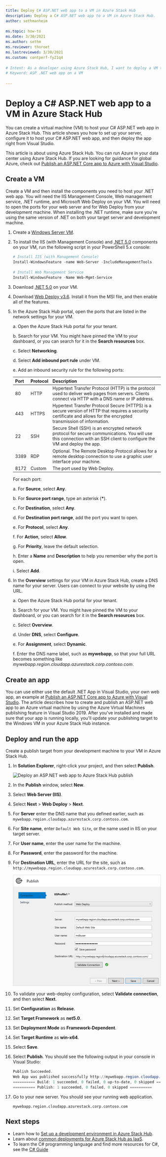 ```yaml
---
title: Deploy C# ASP.NET web app to a VM in Azure Stack Hub 
description: Deploy a C# ASP.NET web app to a VM in Azure Stack Hub.
author: sethmanheim

ms.topic: how-to
ms.date: 3/30/2021
ms.author: sethm
ms.reviewer: thoroet
ms.lastreviewed: 3/30/2021
ms.custom: contperf-fy21q4

# Intent: As a developer using Azure Stack Hub, I want to deploy a VM to host my Web app using .Net.
# Keyword: ASP .NET web app on a VM

---
```


# Deploy a C# ASP.NET web app to a VM in Azure Stack Hub

You can create a virtual machine (VM) to host your C# ASP.NET web app in Azure Stack Hub. This article shows you how to set up your server, configure it to host your C# ASP.NET web app, and then deploy the app right from Visual Studio.

This article is about using Azure Stack Hub. You can run Azure in your data center using Azure Stack Hub. If you are looking for guidance for global Azure, check out [Publish an ASP.NET Core app to Azure with Visual Studio](/aspnet/core/tutorials/razor-pages/razor-pages-start?tabs=visual-studio&preserve-view=true).


## Create a VM

Create a VM and then install the components you need to host your .NET web app. You will need the IIS Management Console, Web management service, .NET runtime, and Microsoft Web Deploy on your VM. You will need to open the ports for your web server and for Web Deploy from your development machine. When installing the .NET runtime, make sure you're using the same version of .NET on both your target server and development machine.

1. Create a [Windows Server VM](azure-stack-quick-windows-portal.md).

1. To install the IIS (with Management Console) and [.NET 5.0](https://dotnet.microsoft.com/download/dotnet/5.0/runtime) components on your VM, run the following script in your PowerShell 5.x console:

    ```PowerShell  
    # Install IIS (with Management Console)
    Install-WindowsFeature -name Web-Server -IncludeManagementTools
    
    # Install Web Management Service
    Install-WindowsFeature -Name Web-Mgmt-Service
    ```

1. Download [.NET 5.0](https://dotnet.microsoft.com/download/dotnet/5.0/runtime) on your VM. 

2. Download [Web Deploy v3.6](https://www.microsoft.com/download/details.aspx?id=43717). Install it from the MSI file, and then enable all of the features.

3. In the Azure Stack Hub portal, open the ports that are listed in the network settings for your VM.

    a. Open the Azure Stack Hub portal for your tenant.

    b. Search for your VM. You might have pinned the VM to your dashboard, or you can search for it in the **Search resources** box.

    c. Select **Networking**.

    d. Select **Add inbound port rule** under VM.

    e. Add an inbound security rule for the following ports:

    | Port | Protocol | Description |
    | --- | --- | --- |
    | 80 | HTTP | Hypertext Transfer Protocol (HTTP) is the protocol used to deliver web pages from servers. Clients connect via HTTP with a DNS name or IP address. |
    | 443 | HTTPS | Hypertext Transfer Protocol Secure (HTTPS) is a secure version of HTTP that requires a security certificate and allows for the encrypted transmission of information.  |
    | 22 | SSH | Secure Shell (SSH) is an encrypted network protocol for secure communications. You will use this connection with an SSH client to configure the VM and deploy the app. |
    | 3389 | RDP | Optional. The Remote Desktop Protocol allows for a remote desktop connection to use a graphic user interface your machine.   |
    | 8172 | Custom | The port used by Web Deploy. |

    For each port:

    a. For **Source**, select **Any**.

    b. For **Source port range**, type an asterisk (**\***).

    c. For **Destination**, select **Any**.

    d. For **Destination port range**, add the port you want to open.

    e. For **Protocol**, select **Any**.

    f. For **Action**, select **Allow**.

    g. For **Priority**, leave the default selection.

    h. Enter a **Name** and **Description** to help you remember why the port is open.

    i. Select **Add**.

1.  In the **Overview** settings for your VM in Azure Stack Hub, create a DNS name for your server. Users can connect to your website by using the URL.

    a. Open the Azure Stack Hub portal for your tenant.

    b. Search for your VM. You might have pinned the VM to your dashboard, or you can search for it in the **Search resources** box.

    c. Select **Overview**.

    d. Under **DNS**, select **Configure**.

    e. For **Assignment**, select **Dynamic**.

    f. Enter the DNS name label, such as **mywebapp**, so that your full URL becomes something like *mywebapp.region.cloudapp.azurestack.corp.contoso.com*.

## Create an app 

You can use either use the default .NET App in Visual Studio, your own web app, an example at [Publish an ASP.NET Core app to Azure with Visual Studio](/aspnet/core/tutorials/razor-pages/razor-pages-start). The article describes how to create and publish an ASP.NET web app to an Azure virtual machine by using the Azure Virtual Machines publishing feature in Visual Studio 2019. After you've installed and made sure that your app is running locally, you'll update your publishing target to the Windows VM in your Azure Stack Hub instance.

## Deploy and run the app

Create a publish target from your development machine to your VM in Azure Stack Hub.

1. In **Solution Explorer**, right-click your project, and then select **Publish**.

    ![Deploy an ASP.NET web app to Azure Stack Hub publish](media/azure-stack-dev-start-howto-vm-dotnet/deploy-app-to-azure-stack.png)

1. In the **Publish** window, select **New**.
1. Select **Web Server (IIS)**.
1. Select **Next** > **Web Deploy** > **Next**.
1. For **Server** enter the DNS name that you defined earlier, such as `mywebapp.region.cloudapp.azurestack.corp.contoso.com`.
1. For **Site name**, enter `Default Web Site`, or the name used in IIS on your target server.
1. For **User name**, enter the user name for the machine.
1. For **Password**, enter the password for the machine.
1. For **Destination URL**, enter the URL for the site, such as `http://mywebapp.region.cloudapp.azurestack.corp.contoso.com`.

    ![Deploy an ASP.NET web app - configure Web Deploy](media/azure-stack-dev-start-howto-vm-dotnet/configure-web-deploy.png)

1. To validate your web-deploy configuration, select **Validate connection**, and then select **Next**.
1. Set **Configuration** as **Release**.
1. Set **Target Framework** as **net5.0**.
1. Set **Deployment Mode** as **Framework-Dependent**.
1. Set **Target Runtime** as **win-x64**.
1. Select **Save**.
1. Select **Publish**. You should see the following output in your console in Visual Studio:
    ```PowerShell  
    Publish Succeeded.
    Web App was published successfully http://mywebapp.region.cloudapp.azurestack.corp.contoso.com/
    ========== Build: 1 succeeded, 0 failed, 0 up-to-date, 0 skipped ==========
    ========== Publish: 1 succeeded, 0 failed, 0 skipped ==========
    ```
1. Go to your new server. You should see your running web application.

    ```http  
    mywebapp.region.cloudapp.azurestack.corp.contoso.com
    ```

## Next steps

- Learn how to [Set up a development environment in Azure Stack Hub](azure-stack-dev-start.md).
- Learn about [common deployments for Azure Stack Hub as IaaS](azure-stack-dev-start-deploy-app.md).
- To learn the C# programming language and find more resources for C#, see the [C# Guide](/dotnet/csharp/)
